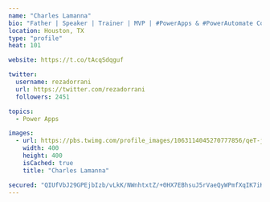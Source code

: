 ```yaml
---
name: "Charles Lamanna"
bio: "Father | Speaker | Trainer | MVP | #PowerApps & #PowerAutomate Community Super User | YouTuber Right-pointing triangle http://youtube.com/c/rezadorrani | Learn - Share - Clockwise rightwards and leftwards open circle arrows"
location: Houston, TX
type: "profile"
heat: 101

website: https://t.co/tAcqSdqguf

twitter:
  username: rezadorrani
  url: https://twitter.com/rezadorrani
  followers: 2451

topics:
  - Power Apps

images:
  - url: https://pbs.twimg.com/profile_images/1063114045270777856/qeT-jpWr_400x400.jpg
    width: 400
    height: 400
    isCached: true
    title: "Charles Lamanna"

secured: "QIUfVbJ29GPEjbIzb/vLkK/NWnhtxtZ/+0HX7EBhsuJ5rVaeQyWPmfXqIK7iKNkU/JUTKSE66iomQ84n/l4JvBaFXEeTed8XQUe0fctnyVumEx83rwWDW0tpGXKjCY6a4Yf79r8xP+v9q4bRfySBhsQw/GvVtapIlQDcah97N+tr2qZl7EEkjL9zzcqMejyc70DR1ENQB0zbbFcH0XGhf6FKcO3YM9XlqVbVuvuZ9gXalDWQ/c5jMkWSZu5yfjX8cVKbogJDT7L+gYQHHT4DquYcozKEfRk8G4OGZU87zyC/DpAGUaj5oBKiZu1oAlNPsDwFJM7jU/cYdVfwX1H7lo9uOP9UxG7vK7FPsxevGicevp75ic2hqOH+gu5Tk3qH2fqptATIgzl7a8hcRv5WJCtlng6iUAXzeeDi1Gi9j5c=;cVW+UuJeShcWaeGjcW5jtg=="
---
```



